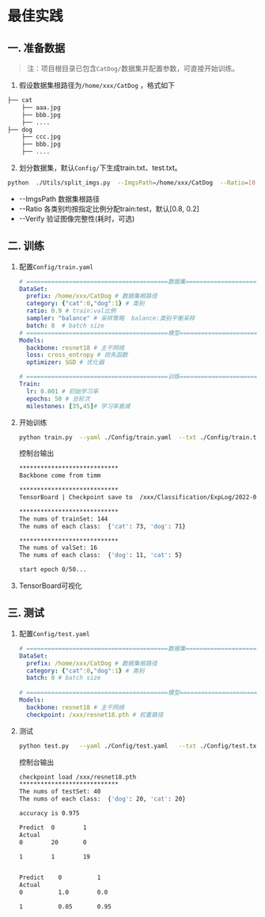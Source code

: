 # 最佳实践

## 一. 准备数据

> 注：项目根目录已包含`CatDog/`数据集并配置参数，可直接开始训练。

1. 假设数据集根路径为`/home/xxx/CatDog`  ，格式如下

```bash
├── cat
    ├── aaa.jpg
    ├── bbb.jpg
    ├── ....
├── dog
    ├── ccc.jpg
    ├── bbb.jpg
    ├── ....
```

2. 划分数据集，默认`Config/`下生成train.txt、test.txt。

```bash
python  ./Utils/split_imgs.py  --ImgsPath=/home/xxx/CatDog  --Ratio=[0.8,0.2]  --Verify
```

- --ImgsPath    数据集根路径
- --Ratio           各类别均按指定比例分配train:test，默认[0.8, 0.2]
- --Verify          验证图像完整性(耗时，可选)



## 二. 训练

1. 配置`Config/train.yaml`

   ```yaml
   # ========================================数据集===================================
   DataSet:
     prefix: /home/xxx/CatDog # 数据集根路径 
     category: {"cat":0,"dog":1} # 类别
     ratio: 0.9 # train:val比例  
     sampler: "balance" # 采样策略  balance:类别平衡采样
     batch: 8  # batch size
   # ========================================模型===================================
   Models: 
     backbone: resnet18 # 主干网络  
     loss: cross_entropy # 损失函数  
     optimizer: SGD # 优化器
   
   # ========================================训练===================================
   Train:
     lr: 0.001 # 初始学习率
     epochs: 50 # 总轮次
     milestones: [35,45]# 学习率衰减
   ```

2. 开始训练

   ```bash
   python train.py  --yaml ./Config/train.yaml  --txt ./Config/train.txt
   ```

   控制台输出

   ```bash
   ****************************
   Backbone come from timm
   
   ****************************
   TensorBoard | Checkpoint save to  /xxx/Classification/ExpLog/2022-02-24_15:20:41/ 
   
   ****************************
   The nums of trainSet: 144
   The nums of each class:  {'cat': 73, 'dog': 71} 
   
   ****************************
   The nums of valSet: 16
   The nums of each class:  {'dog': 11, 'cat': 5} 
   
   start epoch 0/50...
   ```

3. TensorBoard可视化



## 三. 测试

1. 配置`Config/test.yaml`

   ```yaml
   # ========================================数据集===================================
   DataSet:
     prefix: /home/xxx/CatDog # 数据集根路径 
     category: {"cat":0,"dog":1} # 类别
     batch: 8 # batch size
    
   # ========================================模型===================================
   Models: 
     backbone: resnet18 # 主干网络 
     checkpoint: /xxx/resnet18.pth # 权重路径  	
   ```

2. 测试

   ```bash
   python test.py   --yaml ./Config/test.yaml   --txt ./Config/test.txt
   ```

   控制台输出 

   ```bash
   checkpoint load /xxx/resnet18.pth
   ****************************
   The nums of testSet: 40
   The nums of each class:  {'dog': 20, 'cat': 20}  
   
   accuracy is 0.975
   
   Predict  0        1        
   Actual
   0        20       0        
   
   1        1        19       
   
   
   Predict    0          1          
   Actual
   0          1.0        0.0        
   
   1          0.05       0.95 
   ```

